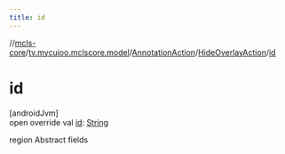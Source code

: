 ```yaml
---
title: id
---
```

//[mcls-core](../../../../index.html)/[tv.mycujoo.mclscore.model](../../index.html)/[AnnotationAction](../index.html)/[HideOverlayAction](index.html)/[id](id.html)



# id



[androidJvm]\
open override val [id](id.html): [String](https://kotlinlang.org/api/latest/jvm/stdlib/kotlin/-string/index.html)



region Abstract fields




